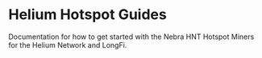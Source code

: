 # Helium Hotspot Guides

Documentation for how to get started with the Nebra HNT Hotspot Miners for the Helium Network and LongFi.
